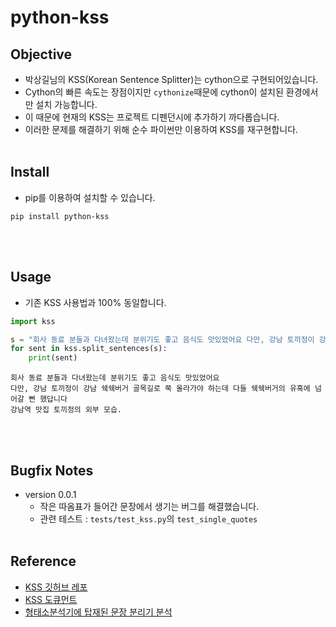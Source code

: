 # python-kss

## Objective
- 박상길님의 KSS(Korean Sentence Splitter)는 cython으로 구현되어있습니다.
- Cython의 빠른 속도는 장점이지만 `cythonize`때문에 cython이 설치된 환경에서만 설치 가능합니다.
- 이 때문에 현재의 KSS는 프로젝트 디펜던시에 추가하기 까다롭습니다.
- 이러한 문제를 해결하기 위해 순수 파이썬만 이용하여 KSS를 재구현합니다.
<br><br>

## Install
- pip를 이용하여 설치할 수 있습니다.
```console
pip install python-kss
```
<br><br>

## Usage
- 기존 KSS 사용법과 100% 동일합니다.
```python
import kss

s = "회사 동료 분들과 다녀왔는데 분위기도 좋고 음식도 맛있었어요 다만, 강남 토끼정이 강남 쉑쉑버거 골목길로 쭉 올라가야 하는데 다들 쉑쉑버거의 유혹에 넘어갈 뻔 했답니다 강남역 맛집 토끼정의 외부 모습."
for sent in kss.split_sentences(s):
    print(sent)
```
```
회사 동료 분들과 다녀왔는데 분위기도 좋고 음식도 맛있었어요
다만, 강남 토끼정이 강남 쉑쉑버거 골목길로 쭉 올라가야 하는데 다들 쉑쉑버거의 유혹에 넘어갈 뻔 했답니다
강남역 맛집 토끼정의 외부 모습.
```
<br><br>

## Bugfix Notes
- version 0.0.1
  - 작은 따옴표가 들어간 문장에서 생기는 버그를 해결했습니다.
  - 관련 테스트 : `tests/test_kss.py`의 `test_single_quotes`
<br><br>

## Reference
- [KSS 깃허브 레포](https://github.com/likejazz/korean-sentence-splitter)
- [KSS 도큐먼트](http://docs.likejazz.com/kss/)
- [형태소분석기에 탑재된 문장 분리기 분석](http://semantics.kr/%ed%95%9c%ea%b5%ad%ec%96%b4-%ed%98%95%ed%83%9c%ec%86%8c-%eb%b6%84%ec%84%9d%ea%b8%b0-%eb%b3%84-%eb%ac%b8%ec%9e%a5-%eb%b6%84%eb%a6%ac-%ec%84%b1%eb%8a%a5%eb%b9%84%ea%b5%90/)

